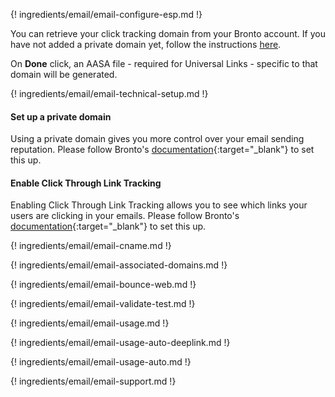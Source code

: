 ---
---

{! ingredients/email/email-configure-esp.md !}

You can retrieve your click tracking domain from your Bronto account. If you have not added a private domain yet, follow the instructions [here](#set-up-a-private-domain).

On **Done** click, an AASA file - required for Universal Links - specific to that domain will be generated.

{! ingredients/email/email-technical-setup.md !}

#### Set up a private domain

Using a private domain gives you more control over your email sending reputation. Please follow Bronto's [documentation](https://helpdocs.bronto.com/bmp/task/t_bmp_private_domain_set_up.html){:target="\_blank"} to set this up.

#### Enable Click Through Link Tracking

Enabling Click Through Link Tracking allows you to see which links your users are clicking in your emails. Please follow Bronto's [documentation](https://helpdocs.bronto.com/bmp/task/t_bmp_home_data_exchange_link_tracking_set_up.html){:target="\_blank"} to set this up.

{! ingredients/email/email-cname.md !}

{! ingredients/email/email-associated-domains.md !}

{! ingredients/email/email-bounce-web.md !}

{! ingredients/email/email-validate-test.md !}

{! ingredients/email/email-usage.md !}

{! ingredients/email/email-usage-auto-deeplink.md !}

{! ingredients/email/email-usage-auto.md !}

{! ingredients/email/email-support.md !}
